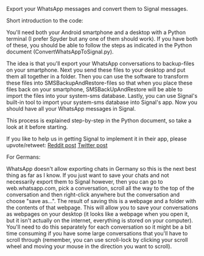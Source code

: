 Export your WhatsApp messages and convert them to Signal messages.



Short introduction to the code:

You'll need both your Android smartphone and a desktop with a Python terminal (I prefer Spyder but any one 
of them should work). If you have both of these, you should be able to follow the steps as indicated in the 
Python document (ConvertWhatsAppToSignal.py).

The idea is that you'll export your WhatsApp conversations to backup-files on your smartphone. Next you send 
these files to your desktop and put them all together in a folder. Then you can use the software to transform 
these files into SMSBackupAndRestore-files so that when you place these files back on your smartphone, 
SMSBackUpAndRestore will be able to import the files into your system-sms database. Lastly, you can use 
Signal's built-in tool to import your system-sms database into Signal's app. Now you should have all your 
WhatsApp messages in Signal.

This process is explained step-by-step in the Python document, so take a look at it before starting.

If you like to help us in getting Signal to implement it in their app, please upvote/retweet:
[Reddit post](https://www.reddit.com/r/signal/comments/kv13i1/transfer_your_whatsapp_messages_to_signal_guide/?utm_source=share&utm_medium=web2x&context=3)
[Twitter post](https://twitter.com/gillesvangestel/status/1348680516279611393?s=20)




For Germans:

WhatsApp doesn't allow exporting chats in Germany so this is the next best thing as far as I know.
If you just want to save your chats and not necessarily export them to Signal however, then you can go to 
web.whatsapp.com, pick a conversation, scroll all the way to the top of the conversation and then right-click 
anywhere but the conversation and choose "save as...". The result of saving this is a webpage and a folder with 
the contents of that webpage. This will allow you to save your conversations as webpages on your desktop (it 
looks like a webpage when you open it, but it isn't actually on the internet, everything is stored on your 
computer). You'll need to do this separately for each conversation so it might be a bit time consuming if you 
have some large conversations that you'll have to scroll through (remember, you can use scroll-lock by clicking 
your scroll wheel and moving your mouse in the direction you want to scroll).
